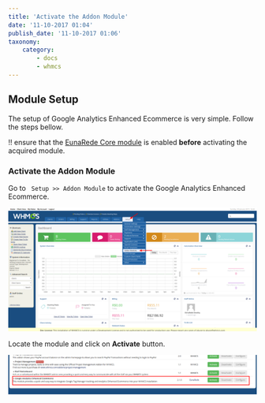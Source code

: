 ```yaml
---
title: 'Activate the Addon Module'
date: '11-10-2017 01:04'
publish_date: '11-10-2017 01:06'
taxonomy:
    category:
        - docs
        - whmcs
---
```


## Module Setup

The setup of Google Analytics Enhanced Ecommerce is very simple. Follow the steps bellow.

!! ensure that the [EunaRede Core module](/whmcs-gtm/installing-eunarede-core-module) is enabled **before** activating the acquired module.

### Activate the Addon Module

Go to ``` Setup >> Addon Module``` to activate the Google Analytics Enhanced Ecommerce.

![](b57ca2017cb6bc2b62e768f894b61443b40cb87a-config-module-1.png)

Locate the module and click on **Activate** button.

![](06ac981f2273d600fd92c59f08247b33b0c65bf2-config-module-2.png)

